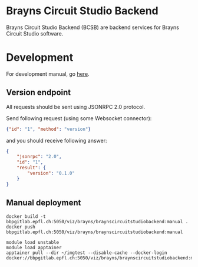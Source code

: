 # Brayns Circuit Studio Backend

Brayns Circuit Studio Backend (BCSB)
are backend services for Brayns Circuit Studio software.


# Development

For development manual, go [here](development.md).

## Version endpoint

All requests should be sent using JSONRPC 2.0 protocol.

Send following request (using some Websocket connector):

```json
{"id": "1", "method": "version"}
```

and you should receive following answer:

```json
{
    "jsonrpc": "2.0",
    "id": "1",
    "result": {
        "version": "0.1.0"
    }
}
```


## Manual deployment

```
docker build -t bbpgitlab.epfl.ch:5050/viz/brayns/braynscircuitstudiobackend:manual .
docker push bbpgitlab.epfl.ch:5050/viz/brayns/braynscircuitstudiobackend:manual
```

```
module load unstable
module load apptainer
apptainer pull --dir ~/imgtest --disable-cache --docker-login docker://bbpgitlab.epfl.ch:5050/viz/brayns/braynscircuitstudiobackend:manual
```
